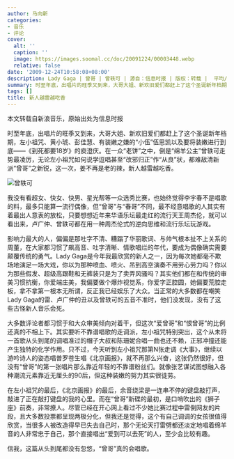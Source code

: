 ```yaml
---
author: 马向新
categories:
- 音乐
- 评论
cover:
  alt: ''
  caption: ''
  image: https://images.soomal.cc/doc/20091224/00003448.webp
  relative: false
date: '2009-12-24T10:58:08+08:00'
description: Lady Gaga | 曾哥 | 曾轶可 | 源自：信息时报 | 版权：转载 |  平均/总评分：07.50/45
summary: 时至年底，出唱片的旺季又到来，大哥大姐、新欢旧爱们都赶上了这个圣诞新年档期，左小祖咒、黄小琥、彭佳慧、有装嫩之嫌的“小伍”伍思凯以及要将装嫩进行到底――《到死都要18岁》的庾澄庆。在一众“老饼”之中，倒是“绵羊公主”曾轶可走势最凌厉，无论左小祖咒如何说学逗唱甚至“改邪归正”作“从良”状，都难敌清新派“曾哥”之新锐，这一次，姜不再是老的辣，新人越雷越吃香
tags: []
title: 新人越雷越吃香
---
```


本文转载自新浪音乐，原始出处为信息时报



时至年底，出唱片的旺季又到来，大哥大姐、新欢旧爱们都赶上了这个圣诞新年档期，左小祖咒、黄小琥、彭佳慧、有装嫩之嫌的“小伍”伍思凯以及要将装嫩进行到底――《到死都要18岁》的庾澄庆。在一众“老饼”之中，倒是“绵羊公主”曾轶可走势最凌厉，无论左小祖咒如何说学逗唱甚至“改邪归正”作“从良”状，都难敌清新派“曾哥”之新锐，这一次，姜不再是老的辣，新人越雷越吃香。



![曾轶可](https://images.soomal.cc/doc/20091224/00003448.webp)



我没有看超女、快女、快男、星光帮等一众选秀比赛，也始终觉得李宇春不是唱歌的料，最多只能算一流行偶像，但“曾哥”与“春哥”不同，最不经意唱歌的人其实有着最出人意表的放松，只要想想近年来华语乐坛最走红的流行天王周杰伦，就可以看出来，卢广仲、曾轶可都在用一种周杰伦式的逆向思维和流行乐坛玩游戏。



影响力最大的人，偏偏是那吐字不清、糟蹋了华丽歌词、与帅气根本扯不上关系的周董，在大家都习惯了飙高音、吐字清晰、情歌唱烂的年代，要成为偶像确实需要颠覆传统的勇气。Lady 
Gaga是今年我最欣赏的新人之一，因为每次她都毫不欺场地演足一场大戏，你以为那种喷血、喷火、吊到高空演奏不用劳心劳力吗？你以为那些假发、超级高跟鞋和无裤装只是为了卖弄风骚吗？其实他们都在和传统的审美习惯抗衡，你爱端庄美，我偏要做个爆炸视觉系，你爱字正腔圆，她偏要荒腔走板，拿不拿第一根本无所谓，反正我已经娱乐了大众。当正常的大多数都在嘲笑Lady 
Gaga的雷、卢广仲的丑以及曾轶可的五音不准时，他们没发现，没有了这些古怪新人音乐会死。



大多数评论者都习惯于和大众审美倾向对着干，但这次“爱曾哥”和“恨曾哥”的比例还真的不相上下。其实要听不靠谱唱歌的走调派，左小祖咒特别突出，这个从未将一首歌从头到尾的调唱准过的帽子大叔和陈珊妮合唱一曲也还不赖，正邪冲撞还能产生独特的化学作用。只不过，今天听到左小祖咒那第N张走调《大事》，继续以游吟诗人的姿态唱普罗苍生唱《北京画报》，就不再那么兴奋，这张仍然很好，但没有“曾哥”的第一张唱片那么靠近年轻的不靠谱粉丝们。就像张艺谋试图想融入各种潮流元素靠近无厘头的90后，但这种装嫩的努力其实很徒劳。



在左小祖咒的最后，《北京画报》的最后，余音绕梁是一连串不停的键盘敲打声，敲进了正在敲打键盘的我的心里。而在“曾哥”新碟的最初，是口哨吹出的《狮子座》前奏，非常撩人。尽管已经在开心网上看过不少她比赛过程中雷倒网友的片段，且大多数投票都呈现两极分化，但我还是觉得，这个有自己调调的女孩很值得欣赏，当很多人被改造得早已失去自己时，那个无论天打雷劈都还淡定地唱着绵羊音的人非常忠于自己，那个直接唱出“爱到可以去死”的人，至少会比较有趣。



信我，这篇从头到尾都没有忽悠，“曾哥”真的会唱歌。